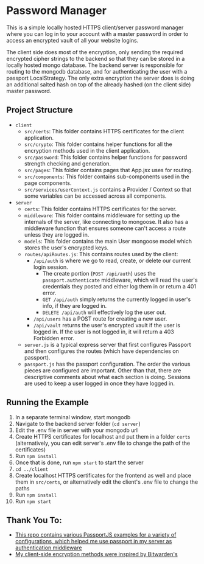 # Password Manager

This is a simple locally hosted HTTPS client/server password manager where you can log in to your account with a master password in order to access an encrypted vault of all your website logins.

The client side does most of the encryption, only sending the required encrypted cipher strings to the backend so that they can be stored in a locally hosted mongo database. The backend server is responsible for routing to the mongodb database, and for authenticating the user with a passport LocalStrategy. The only extra encryption the server does is doing an additional salted hash on top of the already hashed (on the client side) master password.

## Project Structure

- `client`
  - `src/certs`: This folder contains HTTPS certificates for the client application.
  - `src/crypto`: This folder contains helper functions for all the encryption methods used in the client application.
  - `src/password`: This folder contains helper functions for password strength checking and generation.
  - `src/pages`: This folder contains pages that App.jsx uses for routing.
  - `src/components`: This folder contains sub-components used in the page components.
  - `src/services/userContext.js` contains a Provider / Context so that some variables can be accessed across all components.
- `server`
  - `certs`: This folder contains HTTPS certificates for the server.
  - `middleware`: This folder contains middleware for setting up the internals of the server, like connecting to mongoose. It also has a middleware function that ensures someone can't access a route unless they are logged in.
  - `models`: This folder contains the main User mongoose model which stores the user's encrypted keys.
  - `routes/apiRoutes.js`: This contains routes used by the client:
    - `/api/auth` is where we go to read, create, or delete our current login session.
      - The create portion (`POST /api/auth`) uses the `passport.authenticate` middleware, which will read the user's credentials they posted and either log them in or return a 401 error.
      - `GET /api/auth` simply returns the currently logged in user's info, if they are logged in.
      - `DELETE /api/auth` will effectively log the user out.
    - `/api/users` has a POST route for creating a new user.
    - `/api/vault` returns the user's encrypted vault if the user is logged in. If the user is not logged in, it will return a 403 Forbidden error.
  - `server.js` is a typical express server that first configures Passport and then configures the routes (which have dependencies on passport).
  - `passport.js` has the passport configuration. The order the various pieces are configured are important. Other than that, there are descriptive comments about what each section is doing. Sessions are used to keep a user logged in once they have logged in.

## Running the Example

1. In a separate terminal window, start mongodb
2. Navigate to the backend server folder (`cd server`)
3. Edit the .env file in server with your mongodb url
4. Create HTTPS certificates for localhost and put them in a folder `certs` (alternatively, you can edit server's .env file to change the path of the certificates)
5. Run `npm install`
6. Once that is done, run `npm start` to start the server
7. `cd ../client`
8. Create localhost HTTPS certificates for the frontend as well and place them in `src/certs`, or alternatively edit the client's .env file to change the paths
9. Run `npm install`
10. Run `npm start`

## Thank You To:

- [This repo contains various PassportJS examples for a variety of configurations, which helped me use passport in my server as authentication middleware](https://github.com/moribvndvs/passport-examples)
- [My client-side encryption methods were inspired by Bitwarden's](https://bitwarden.com/images/resources/security-white-paper-download.pdf/)
